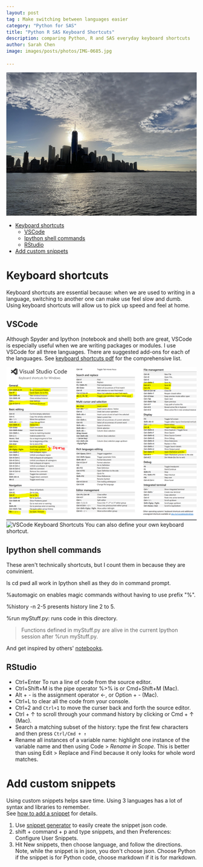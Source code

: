 ```yaml
---
layout: post
tag : Make switching between languages easier
category: "Python for SAS"
title: "Python R SAS Keyboard Shortcuts"
description: comparing Python, R and SAS everyday keyboard shortcuts
author: Sarah Chen
image: images/posts/photos/IMG-0685.jpg

---
```

![](/images/posts/photos/IMG-0685.jpg)
- [Keyboard shortcuts](#keyboard-shortcuts)
  - [VSCode](#vscode)
  - [Ipython shell commands](#ipython-shell-commands)
  - [RStudio](#rstudio)
- [Add custom snippets](#add-custom-snippets)

# Keyboard shortcuts
Keyboard shortcuts are essential because: when we are used to writing in a language, switching to another one can make use feel slow and dumb. Using keyboard shortcuts will allow us to pick up speed and feel at home. 

## VSCode
Although Spyder and Ipython (notebook and shell) both are great, VSCode is especially useful when we are writing packages or modules.  I use VSCode for all three languages.  There are suggested add-ons for each of the languages. 
See [keyboard shortcuts pdf](https://code.visualstudio.com/shortcuts/keyboard-shortcuts-windows.pdf) for the comprehensive list.  
<!-- if image not shown, check if it is pushed yet, and case must match what's in github https://github.com/PythonRSAS/pythonrsas.github.io/tree/master/images/posts -->
![VSCode Keyboard Shortcuts](/images/posts/vscode_shortcuts.PNG)
![VSCode Keyboard Shortcuts](/images/posts/vscode_shortcuts.JPEG)
You can also define your own keyboard shortcut. 

## Ipython shell commands
These aren't technically shortcuts, but I count them in because they are convinient.

<span class="coding">ls cd pwd</span> all work in Ipython shell as they do in command prompt. 

<span class="coding">%automagic on</span> enables magic commands without having to use prefix "%". 

<span class="coding">%history -n 2-5</span> presents history line 2 to 5. 

<span class="coding">%run myStuff.py</span>: runs code in this directory. 

>Functions defined in myStuff.py are alive in the current Ipython session after <span class="coding">%run myStuff.py</span>. 

And get inspired by others' [notebooks](https://nbviewer.org).

## RStudio 
- <span class="coding">Ctrl+Enter </span>  To run a line of code from the source editor.
- <span class="coding">Ctrl+Shift+M </span> is the pipe operator <span class="coding"> %>%</span> is or <span class="coding">Cmd+Shift+M</span> (Mac).
- <span class="coding">Alt + - </span> is the assignment operator <span class="coding"><-</span>, or Option + - (Mac).
- <span class="coding">Ctrl+L</span> to clear all the code from your console.
- <span class="coding">Ctrl+2 </span> and `Ctrl+1` to move the curser back and forth the source editor.
- <span class="coding">Ctrl + ↑</span>  to scroll through your command history by clicking  or Cmd + ↑ (Mac). 
- Search a matching subset of the history: type the first few characters and then press `Ctrl/Cmd + ↑`
- Rename all instances of a variable name: highlight one instance of the variable name and then using Code > *Rename in Scope*. This is better than using Edit > Replace and Find because it only looks for whole word matches.
  
# Add custom snippets
Using custom snippets helps save time.  Using 3 languages has a lot of syntax and libraries to remember.  
See [how to add a snippet](https://code.visualstudio.com/docs/editor/userdefinedsnippets) for details.

1. Use [snippet generator](https://snippet-generator.app/) to easily create the snippet json code.
2. <span class="coding">shift + command + p</span> and type <span class="coding">snippets</span>, and then  <span class="coding">Preferences: Configure User Snippets</span>. 
3. Hit <span class="coding">New snippets</span>, then choose language, and follow the directions.  Note, while the snippet is in json, you don't choose json.  Choose Python if the snippet is for Python code, choose markdown if it is for markdown. 
